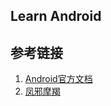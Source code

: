## Learn Android






## 参考链接
1. [Android官方文档](https://developer.android.google.cn/guide/index.html)
2. [凤邪摩羯](https://juejin.cn/user/3949101500094471)